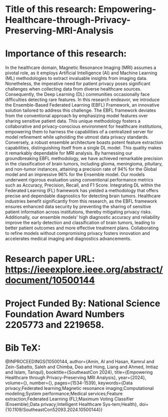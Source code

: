 # Title of this research: Empowering-Healthcare-through-Privacy-Preserving-MRI-Analysis

# Importance of this research:
In the healthcare domain, Magnetic Resonance Imaging (MRI) assumes a pivotal role, as it employs Artificial Intelligence (AI) and Machine Learning (ML) methodologies to extract invaluable insights from imaging data. Nonetheless, the imperative need for patient privacy poses significant challenges when collecting data from diverse healthcare sources. Consequently, the Deep Learning (DL) communities occasionally face difficulties detecting rare features. In this research endeavor, we introduce the Ensemble-Based Federated Learning (EBFL) Framework, an innovative solution tailored to address this challenge. The EBFL framework deviates from the conventional approach by emphasizing model features over sharing sensitive patient data. This unique methodology fosters a collaborative and privacy-conscious environment for healthcare institutions, empowering them to harness the capabilities of a centralized server for model refinement while upholding the utmost data privacy standards. Conversely, a robust ensemble architecture boasts potent feature extraction capabilities, distinguishing itself from a single DL model. This quality makes it remarkably dependable for MRI analysis. By harnessing our groundbreaking EBFL methodology, we have achieved remarkable precision in the classification of brain tumors, including glioma, meningioma, pituitary, and non-tumor instances, attaining a precision rate of 94% for the Global model and an impressive 96% for the Ensemble model. Our models underwent rigorous evaluation using conventional performance metrics such as Accuracy, Precision, Recall, and F1 Score. Integrating DL within the Federated Learning (FL) framework has yielded a methodology that offers precise and dependable diagnostics for detecting brain tumors. Healthcare industries benefit significantly from this research, as the EBFL framework ensures enhanced data security by preventing the sharing of sensitive patient information across institutions, thereby mitigating privacy risks. Additionally, our ensemble models' high diagnostic accuracy and reliability improve the early detection and classification of brain tumors, leading to better patient outcomes and more effective treatment plans. Collaborating to refine models without compromising privacy fosters innovation and accelerates medical imaging and diagnostics advancements.

# Research paper URL: https://ieeexplore.ieee.org/abstract/document/10500144
# Project Funded By:  National Science Foundation Award Numbers 2205773 and 2219658.

# Bib TeX:

@INPROCEEDINGS{10500144,
  author={Amin, Al and Hasan, Kamrul and Zein-Sabatto, Saleh and Chimba, Deo and Hong, Liang and Ahmed, Imtiaz and Islam, Tariqul},
  booktitle={SoutheastCon 2024}, 
  title={Empowering Healthcare through Privacy-Preserving MRI Analysis}, 
  year={2024},
  volume={},
  number={},
  pages={1534-1539},
  keywords={Data privacy;Federated learning;Magnetic resonance imaging;Computational modeling;System performance;Medical services;Feature extraction;Federated Learning (FL);Maximum Voting Classifier (Ensemble);Data privacy;Intelligent Healthcare Sys-tem;Health},
  doi={10.1109/SoutheastCon52093.2024.10500144}}
